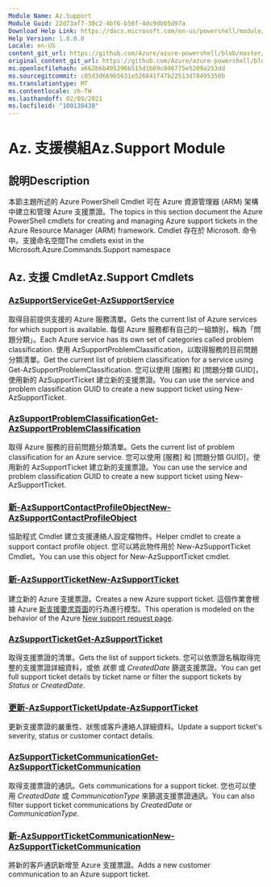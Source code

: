 ```yaml
---
Module Name: Az.Support
Module Guid: 22d73af7-38c2-4bf6-b56f-4dc9db05d97a
Download Help Link: https://docs.microsoft.com/en-us/powershell/module/az.support
Help Version: 1.0.0.0
Locale: en-US
content_git_url: https://github.com/Azure/azure-powershell/blob/master/src/Support/Support/help/Az.Support.md
original_content_git_url: https://github.com/Azure/azure-powershell/blob/master/src/Support/Support/help/Az.Support.md
ms.openlocfilehash: a662b6b405296b515d1b69c846775e5209a253dd
ms.sourcegitcommit: c05d3d669b5631e526841f47b22513d78495350b
ms.translationtype: MT
ms.contentlocale: zh-TW
ms.lasthandoff: 02/09/2021
ms.locfileid: "100130438"
---
```

# <span data-ttu-id="7658d-101">Az. 支援模組</span><span class="sxs-lookup"><span data-stu-id="7658d-101">Az.Support Module</span></span>
## <span data-ttu-id="7658d-102">說明</span><span class="sxs-lookup"><span data-stu-id="7658d-102">Description</span></span>
<span data-ttu-id="7658d-103">本節主題所述的 Azure PowerShell Cmdlet 可在 Azure 資源管理器 (ARM) 架構中建立和管理 Azure 支援票證。</span><span class="sxs-lookup"><span data-stu-id="7658d-103">The topics in this section document the Azure PowerShell cmdlets for creating and managing Azure support tickets in the Azure Resource Manager (ARM) framework.</span></span> <span data-ttu-id="7658d-104">Cmdlet 存在於 Microsoft. 命令中。支援命名空間</span><span class="sxs-lookup"><span data-stu-id="7658d-104">The cmdlets exist in the Microsoft.Azure.Commands.Support namespace</span></span>

## <span data-ttu-id="7658d-105">Az. 支援 Cmdlet</span><span class="sxs-lookup"><span data-stu-id="7658d-105">Az.Support Cmdlets</span></span>
### [<span data-ttu-id="7658d-106">AzSupportService</span><span class="sxs-lookup"><span data-stu-id="7658d-106">Get-AzSupportService</span></span>](Get-AzSupportService.md)
<span data-ttu-id="7658d-107">取得目前提供支援的 Azure 服務清單。</span><span class="sxs-lookup"><span data-stu-id="7658d-107">Gets the current list of Azure services for which support is available.</span></span> <span data-ttu-id="7658d-108">每個 Azure 服務都有自己的一組類別，稱為「問題分類」。</span><span class="sxs-lookup"><span data-stu-id="7658d-108">Each Azure service has its own set of categories called problem classification.</span></span> <span data-ttu-id="7658d-109">使用 AzSupportProblemClassification，以取得服務的目前問題分類清單。</span><span class="sxs-lookup"><span data-stu-id="7658d-109">Get the current list of problem classification for a service using Get-AzSupportProblemClassification.</span></span> <span data-ttu-id="7658d-110">您可以使用 [服務] 和 [問題分類 GUID]，使用新的 AzSupportTicket 建立新的支援票證。</span><span class="sxs-lookup"><span data-stu-id="7658d-110">You can use the service and problem classification GUID to create a new support ticket using New-AzSupportTicket.</span></span>

### [<span data-ttu-id="7658d-111">AzSupportProblemClassification</span><span class="sxs-lookup"><span data-stu-id="7658d-111">Get-AzSupportProblemClassification</span></span>](Get-AzSupportProblemClassification.md)
<span data-ttu-id="7658d-112">取得 Azure 服務的目前問題分類清單。</span><span class="sxs-lookup"><span data-stu-id="7658d-112">Gets the current list of problem classification for an Azure service.</span></span> <span data-ttu-id="7658d-113">您可以使用 [服務] 和 [問題分類 GUID]，使用新的 AzSupportTicket 建立新的支援票證。</span><span class="sxs-lookup"><span data-stu-id="7658d-113">You can use the service and problem classification GUID to create a new support ticket using New-AzSupportTicket.</span></span> 

### [<span data-ttu-id="7658d-114">新-AzSupportContactProfileObject</span><span class="sxs-lookup"><span data-stu-id="7658d-114">New-AzSupportContactProfileObject</span></span>](New-AzSupportContactProfileObject.md)
<span data-ttu-id="7658d-115">協助程式 Cmdlet 建立支援連絡人設定檔物件。</span><span class="sxs-lookup"><span data-stu-id="7658d-115">Helper cmdlet to create a support contact profile object.</span></span> <span data-ttu-id="7658d-116">您可以將此物件用於 New-AzSupportTicket Cmdlet。</span><span class="sxs-lookup"><span data-stu-id="7658d-116">You can use this object for New-AzSupportTicket cmdlet.</span></span>

### [<span data-ttu-id="7658d-117">新-AzSupportTicket</span><span class="sxs-lookup"><span data-stu-id="7658d-117">New-AzSupportTicket</span></span>](New-AzSupportTicket.md)
<span data-ttu-id="7658d-118">建立新的 Azure 支援票證。</span><span class="sxs-lookup"><span data-stu-id="7658d-118">Creates a new Azure support ticket.</span></span> <span data-ttu-id="7658d-119">這個作業會根據 Azure [新支援要求頁面](https://portal.azure.com/#blade/Microsoft_Azure_Support/HelpAndSupportBlade/overview)的行為進行模型。</span><span class="sxs-lookup"><span data-stu-id="7658d-119">This operation is modeled on the behavior of the Azure [New support request page](https://portal.azure.com/#blade/Microsoft_Azure_Support/HelpAndSupportBlade/overview).</span></span>

### [<span data-ttu-id="7658d-120">AzSupportTicket</span><span class="sxs-lookup"><span data-stu-id="7658d-120">Get-AzSupportTicket</span></span>](Get-AzSupportTicket.md)
<span data-ttu-id="7658d-121">取得支援票證的清單。</span><span class="sxs-lookup"><span data-stu-id="7658d-121">Gets the list of support tickets.</span></span> <span data-ttu-id="7658d-122">您可以依票證名稱取得完整的支援票證詳細資料，或依 *狀態* 或 *CreatedDate* 篩選支援票證。</span><span class="sxs-lookup"><span data-stu-id="7658d-122">You can get full support ticket details by ticket name or filter the support tickets by *Status* or *CreatedDate*.</span></span>

### [<span data-ttu-id="7658d-123">更新-AzSupportTicket</span><span class="sxs-lookup"><span data-stu-id="7658d-123">Update-AzSupportTicket</span></span>](Update-AzSupportTicket.md)
<span data-ttu-id="7658d-124">更新支援票證的嚴重性、狀態或客戶連絡人詳細資料。</span><span class="sxs-lookup"><span data-stu-id="7658d-124">Update a support ticket's severity, status or customer contact details.</span></span>

### [<span data-ttu-id="7658d-125">AzSupportTicketCommunication</span><span class="sxs-lookup"><span data-stu-id="7658d-125">Get-AzSupportTicketCommunication</span></span>](Get-AzSupportTicketCommunication.md)
<span data-ttu-id="7658d-126">取得支援票證的通訊。</span><span class="sxs-lookup"><span data-stu-id="7658d-126">Gets communications for a support ticket.</span></span> <span data-ttu-id="7658d-127">您也可以使用 *CreatedDate* 或 *CommunicationType* 來篩選支援票證通訊。</span><span class="sxs-lookup"><span data-stu-id="7658d-127">You can also filter support ticket communications by *CreatedDate* or *CommunicationType*.</span></span> 

### [<span data-ttu-id="7658d-128">新-AzSupportTicketCommunication</span><span class="sxs-lookup"><span data-stu-id="7658d-128">New-AzSupportTicketCommunication</span></span>](New-AzSupportTicketCommunication.md)
<span data-ttu-id="7658d-129">將新的客戶通訊新增至 Azure 支援票證。</span><span class="sxs-lookup"><span data-stu-id="7658d-129">Adds a new customer communication to an Azure support ticket.</span></span> 



